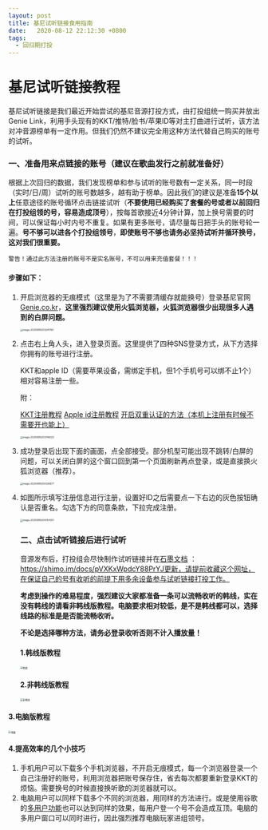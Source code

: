 ```yaml
---
layout: post
title: 基尼试听链接食用指南
date:   2020-08-12 22:12:30 +0800
tags:
  - 回归期打投
---
```


# 基尼试听链接教程

基尼试听链接是我们最近开始尝试的基尼音源打投方式，由打投组统一购买并放出Genie Link，利用手头现有的KKT/推特/脸书/苹果ID等对主打曲进行试听，该方法对冲音源榜单有一定作用。但我们仍然不建议完全用这种方法代替自己购买的账号的试听。



### 一、准备用来点链接的账号（建议在歌曲发行之前就准备好）

根据上次回归的数据，我们发现榜单和参与试听的账号数有一定关系，同一时段（实时/日/周）试听的账号数越多，越有助于榜单。因此我们的建议是准备**15个以上**任意途径的账号循环点击链接试听（**不要使用已经购买了套餐的号或者以前回归在打投组领的号，容易造成顶号**），按每首歌接近4分钟计算，加上换号需要的时间，可以保证每小时内号不重复。如果有更多账号，请尽量每日把手头的账号轮一遍。**号不够可以进各个打投组领号**，**即使账号不够也请务必坚持试听并循环换号，这对我们很重要。**



`警告！通过此方法注册的账号不是实名账号，不可以用来充值套餐！！！`



#### 步骤如下：

1. 开启浏览器的无痕模式（这里是为了不需要清缓存就能换号）登录基尼官网[Genie.co.kr](Genie.co.kr)，**这里强烈建议使用火狐浏览器，火狐浏览器很少出现很多人遇到的白屏问题。**

   <img src="https://pic-1300267894.cos.ap-nanjing.myqcloud.com/image-20200818203241780.png" alt="image-20200818203241780" style="zoom:33%;" />
   
2. 点击右上角人头，进入登录页面。这里提供了四种SNS登录方式，从下方选择你拥有的账号进行注册。

   KKT和apple ID（需要苹果设备，需绑定手机，但1个手机号可以绑不止1个）相对容易注册一些。

   附：

   [KKT注册教程](https://plxd1106.gitee.io/2020/08/12/KKT注册教程.html)       [Apple id注册教程](https://zhuanlan.zhihu.com/p/93486646)       [开启双重认证的方法（本机上注册有时候不需要开也能上）](https://jingyan.baidu.com/article/a17d5285dafe398098c8f2a8.html)

   <img src="https://pic-1300267894.cos.ap-nanjing.myqcloud.com/image-20200818203748033.png" alt="image-20200818203748033" style="zoom:33%;" />

3. 成功登录后出现下面的画面，点全部接受。部分机型可能出现不跳转/白屏的问题，可以关闭白屏的这个窗口回到第一个页面刷新再点登录，或是直接换火狐浏览器（推荐）。

   <img src="https://pic-1300267894.cos.ap-nanjing.myqcloud.com/image-20200818204336677.png" alt="image-20200818204336677" style="zoom:33%;" />

4. 如图所示填写注册信息进行注册，设置好ID之后需要点一下右边的灰色按钮确认是否重名。勾选下方的同意条款，下拉完成注册。

   <img src="https://pic-1300267894.cos.ap-nanjing.myqcloud.com/image-20200818204354301.png" alt="image-20200818204354301" style="zoom:33%;" />

   ### 二、点击试听链接后进行试听

   音源发布后，打投组会尽快制作试听链接并在[石墨文档](https://shimo.im/docs/pVXKxWpdcY88PrYJ/ ) ：https://shimo.im/docs/pVXKxWpdcY88PrYJ更新，请提前收藏这个网址，在保证自己的号有收听的前提下用多余设备参与试听链接打投工作。

   **考虑到操作的难易程度，强烈建议大家都准备一条可以流畅收听的韩线，实在没有韩线的请看非韩线版教程。电脑要求相对较低，是不是韩线都可以，选择线路的标准是是否能流畅收听。**
   
   
   
   **不论是选择哪种方法，请务必登录收听否则不计入播放量！**
   
   
   
   #### 1.韩线版教程
   
   <img src="https://pic-1300267894.cos.ap-nanjing.myqcloud.com/%E9%9F%A9%E7%BA%BF.jpg" alt="韩线" style="zoom:33%;" />
   
   #### 2.非韩线版教程
   
   <img src="https://pic-1300267894.cos.ap-nanjing.myqcloud.com/%E9%9D%9E%E9%9F%A9%E7%BA%BF.jpg" alt="非韩线" style="zoom:33%;" />
   
   

#### 3.电脑版教程

<img src="https://pic-1300267894.cos.ap-nanjing.myqcloud.com/%E7%94%B5%E8%84%91.jpg" alt="电脑" style="zoom:33%;" />

#### 4.提高效率的几个小技巧

1. 手机用户可以下载多个手机浏览器，不开启无痕模式，每一个浏览器登录一个自己注册好的账号，利用浏览器把账号保存住，省去每次都要重新登录KKT的烦恼。需要换号的时候直接换听歌的浏览器就可以。
2. 电脑用户可以同样下载多个不同的浏览器，用同样的方法进行。或是使用谷歌的[多用户功能](https://www.kafan.cn/edu/59105462.html)也可以达到同样的效果，每用户登一个号不会造成互顶。电脑的多用户窗口可以同时进行，因此强烈推荐电脑玩家进组领号。


